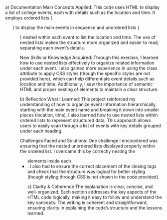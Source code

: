 a) Documentation
Main Concepts Applied: This code uses HTML to display a list of college events, each with details such as the location and time. It employs ordered lists (<ol>) to display the main events in sequence and unordered lists (<ul>) nested within each event to list the location and time. The use of nested lists makes the structure more organized and easier to read, separating each event’s details.

New Skills or Knowledge Acquired: Through this exercise, I learned how to use nested lists effectively to organize related information under each event. I also gained more experience in using the class attribute to apply CSS styles (though the specific styles are not provided here), which can help differentiate event details such as location and time. Additionally, I saw the importance of semantic HTML and proper nesting of elements to maintain a clear structure.

b) Reflection
What I Learned: This project reinforced my understanding of how to organize event information hierarchically, starting with the main event name and breaking it down into smaller pieces (location, time). I also learned how to use nested lists within ordered lists to represent structured data. This approach allows users to easily scan through a list of events with key details grouped under each heading.

Challenges Faced and Solutions: One challenge I encountered was ensuring that the nested unordered lists displayed properly within the ordered list. I overcame this by correctly nesting the <ul> elements inside each <li>. I also had to ensure the correct placement of the closing tags and check that the structure was logical for better styling (though styling through CSS is not shown in the code provided).

c) Clarity & Coherence
The explanation is clear, concise, and well-organized. Each section addresses the key aspects of the HTML code logically, making it easy to follow and understand the key concepts. The writing is coherent and straightforward, ensuring clarity in explaining the code’s structure and the lessons learned.






